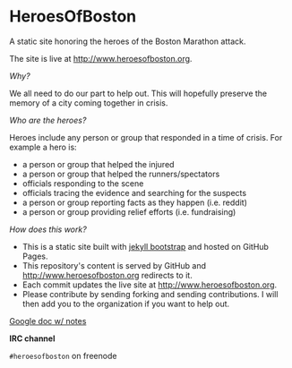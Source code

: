 # HeroesOfBoston

A static site honoring the heroes of the Boston Marathon attack.

The site is live at http://www.heroesofboston.org.

*Why?*

We all need to do our part to help out.  This will hopefully preserve the memory of a city coming together in crisis.

*Who are the heroes?*

Heroes include any person or group that responded in a time of crisis.  For example a hero is:

- a person or group that helped the injured
- a person or group that helped the runners/spectators
- officials responding to the scene
- officials tracing the evidence and searching for the suspects
- a person or group reporting facts as they happen (i.e. reddit)
- a person or group providing relief efforts (i.e. fundraising)

*How does this work?*

- This is a static site built with [jekyll bootstrap](http://jekyllbootstrap.com/) and hosted on GitHub Pages.
- This repository's content is served by GitHub and http://www.heroesofboston.org redirects to it.
- Each commit updates the live site at http://www.heroesofboston.org.
- Please contribute by sending forking and sending contributions.  I will then add you to the organization if you want to help out.

[Google doc w/ notes](https://docs.google.com/document/d/1Vokwz3_HF_EK-WUxhoOf8N8AoMsc4XpXIVKLOkr-M_M/edit)

**IRC channel**

`#heroesofboston` on freenode
